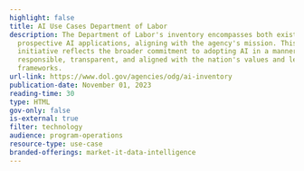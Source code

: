 ```yaml
---
highlight: false
title: AI Use Cases Department of Labor
description: The Department of Labor's inventory encompasses both existing and
  prospective AI applications, aligning with the agency's mission. This
  initiative reflects the broader commitment to adopting AI in a manner that is
  responsible, transparent, and aligned with the nation's values and legal
  frameworks.
url-link: https://www.dol.gov/agencies/odg/ai-inventory
publication-date: November 01, 2023
reading-time: 30
type: HTML
gov-only: false
is-external: true
filter: technology
audience: program-operations
resource-type: use-case
branded-offerings: market-it-data-intelligence
---
```

